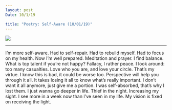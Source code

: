 ```yaml
---
layout: post
Date: 10/1/19

title: "Poetry: Self-Aware (10/01/19)"
---
```


![][image-1]

---- 

I’m more self-aware. Had to self-repair. Had to rebuild myself. Had to focus on my health. Now I’m well prepared. Meditation and prayer. I find balance. What is top talent if you’re not happy? Fallacy, I rather peace. I look around: too many casualties. Love who you are, and love your circle. That’s my virtue. I know this is bad, it could be worse too. Perspective will help you through it all. It takes losing it all to know what’s really important. I don’t want it all anymore, just give me a portion. I was self-absorbed, that’s why I lost them. I just wanna go deeper in life. Thief in the night. Increasing my sight. I see more in a week now than I’ve seen in my life. My vision is fixed on receiving the light.

[image-1]:	https://i.imgur.com/YW6IqIG.png